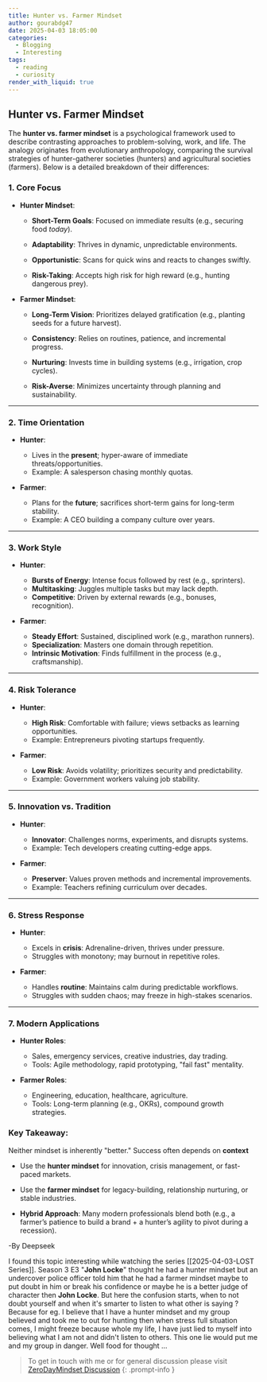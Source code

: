 ```yaml
---
title: Hunter vs. Farmer Mindset
author: gourabdg47
date: 2025-04-03 18:05:00
categories:
  - Blogging
  - Interesting
tags:
  - reading
  - curiosity
render_with_liquid: true
---
```

## **Hunter vs. Farmer Mindset**

The **hunter vs. farmer mindset** is a psychological framework used to describe contrasting approaches to problem-solving, work, and life. The analogy originates from evolutionary anthropology, comparing the survival strategies of hunter-gatherer societies (hunters) and agricultural societies (farmers). Below is a detailed breakdown of their differences:

### **1. Core Focus**

- **Hunter Mindset**:
    
    - **Short-Term Goals**: Focused on immediate results (e.g., securing food _today_).
        
    - **Adaptability**: Thrives in dynamic, unpredictable environments.
        
    - **Opportunistic**: Scans for quick wins and reacts to changes swiftly.
        
    - **Risk-Taking**: Accepts high risk for high reward (e.g., hunting dangerous prey).
        
- **Farmer Mindset**:
    
    - **Long-Term Vision**: Prioritizes delayed gratification (e.g., planting seeds for a future harvest).
        
    - **Consistency**: Relies on routines, patience, and incremental progress.
        
    - **Nurturing**: Invests time in building systems (e.g., irrigation, crop cycles).
        
    - **Risk-Averse**: Minimizes uncertainty through planning and sustainability.
        

---

### **2. Time Orientation**

- **Hunter**:
    
    - Lives in the **present**; hyper-aware of immediate threats/opportunities.
    - Example: A salesperson chasing monthly quotas.
        
- **Farmer**:
    
    - Plans for the **future**; sacrifices short-term gains for long-term stability.
    - Example: A CEO building a company culture over years.
        

---

### **3. Work Style**

- **Hunter**:
    
    - **Bursts of Energy**: Intense focus followed by rest (e.g., sprinters).
    - **Multitasking**: Juggles multiple tasks but may lack depth.
    - **Competitive**: Driven by external rewards (e.g., bonuses, recognition).
        
- **Farmer**:
    
    - **Steady Effort**: Sustained, disciplined work (e.g., marathon runners).
    - **Specialization**: Masters one domain through repetition.
    - **Intrinsic Motivation**: Finds fulfillment in the process (e.g., craftsmanship).
        

---

### **4. Risk Tolerance**

- **Hunter**:
    
    - **High Risk**: Comfortable with failure; views setbacks as learning opportunities.
    - Example: Entrepreneurs pivoting startups frequently.
        
- **Farmer**:
    
    - **Low Risk**: Avoids volatility; prioritizes security and predictability.
    - Example: Government workers valuing job stability.
        

---

### **5. Innovation vs. Tradition**

- **Hunter**:
    
    - **Innovator**: Challenges norms, experiments, and disrupts systems.
    - Example: Tech developers creating cutting-edge apps.
        
- **Farmer**:
    
    - **Preserver**: Values proven methods and incremental improvements.
    - Example: Teachers refining curriculum over decades.
        

---

### **6. Stress Response**

- **Hunter**:
    
    - Excels in **crisis**: Adrenaline-driven, thrives under pressure.
    - Struggles with monotony; may burnout in repetitive roles.
        
- **Farmer**:
    
    - Handles **routine**: Maintains calm during predictable workflows.
    - Struggles with sudden chaos; may freeze in high-stakes scenarios.
        

---

### **7. Modern Applications**

- **Hunter Roles**:
    
    - Sales, emergency services, creative industries, day trading.
    - Tools: Agile methodology, rapid prototyping, "fail fast" mentality.
        
- **Farmer Roles**:
    
    - Engineering, education, healthcare, agriculture.
    - Tools: Long-term planning (e.g., OKRs), compound growth strategies.

### **Key Takeaway**:

Neither mindset is inherently "better." Success often depends on **context**

- Use the **hunter mindset** for innovation, crisis management, or fast-paced markets.
    
- Use the **farmer mindset** for legacy-building, relationship nurturing, or stable industries.
    
- **Hybrid Approach**: Many modern professionals blend both (e.g., a farmer’s patience to build a brand + a hunter’s agility to pivot during a recession).


-By Deepseek 

I found this topic interesting while watching the series [[2025-04-03-LOST Series]]. Season 3 E3 "**John Locke**" thought he had a hunter mindset but an undercover police officer told him that he had a farmer mindset maybe to put doubt in him or break his confidence or maybe he is a better judge of character then **John Locke**. But here the confusion starts, when to not doubt yourself and when it's smarter to listen to what other is saying ? Because for eg. I believe that I have a hunter mindset and my group believed and took me to out for hunting then when stress full situation comes, I might freeze because whole my life, I have just lied to myself into believing what I am not and didn't listen to others. This one lie would put me and my group in danger. Well food for thought ...



> To get in touch with me or for general discussion please visit [ZeroDayMindset Discussion](https://github.com/orgs/X3N0-G0D/discussions) 
{: .prompt-info }